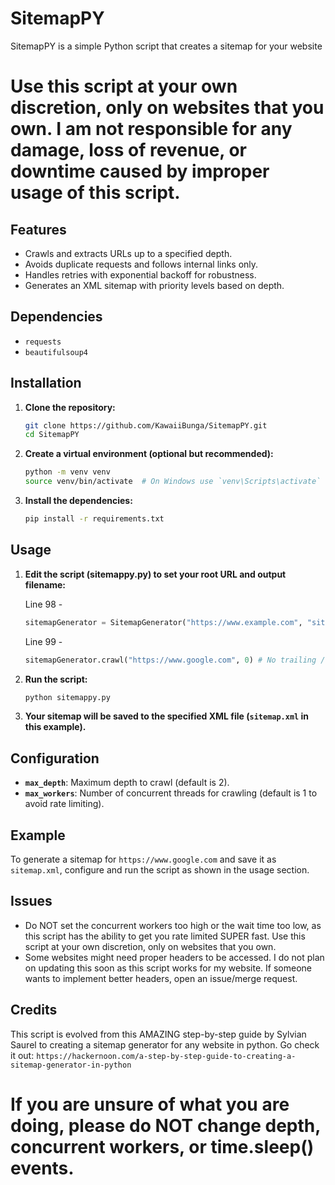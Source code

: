 # SitemapPY
SitemapPY is a simple Python script that creates a sitemap for your website

# Use this script at your own discretion, only on websites that you own. I am not responsible for any damage, loss of revenue, or downtime caused by improper usage of this script.

## Features

- Crawls and extracts URLs up to a specified depth.
- Avoids duplicate requests and follows internal links only.
- Handles retries with exponential backoff for robustness.
- Generates an XML sitemap with priority levels based on depth.

## Dependencies

- `requests`
- `beautifulsoup4`

## Installation

1. **Clone the repository:**
    ```sh
    git clone https://github.com/KawaiiBunga/SitemapPY.git
    cd SitemapPY
    ```

2. **Create a virtual environment (optional but recommended):**
    ```sh
    python -m venv venv
    source venv/bin/activate  # On Windows use `venv\Scripts\activate`
    ```

3. **Install the dependencies:**
    ```sh
    pip install -r requirements.txt
    ```

## Usage

1. **Edit the script (sitemappy.py) to set your root URL and output filename:**

    Line 98 -
    ```python
    sitemapGenerator = SitemapGenerator("https://www.example.com", "sitemap.xml") # No trailing / !
    ```
    Line 99 -
    ```python
    sitemapGenerator.crawl("https://www.google.com", 0) # No trailing / !
    ```

2. **Run the script:**
    ```sh
    python sitemappy.py
    ```

3. **Your sitemap will be saved to the specified XML file (`sitemap.xml` in this example).**

## Configuration

- **`max_depth`**: Maximum depth to crawl (default is 2).
- **`max_workers`**: Number of concurrent threads for crawling (default is 1 to avoid rate limiting).

## Example

To generate a sitemap for `https://www.google.com` and save it as `sitemap.xml`, configure and run the script as shown in the usage section.

## Issues

- Do NOT set the concurrent workers too high or the wait time too low, as this script has the ability to get you rate limited SUPER fast. Use this script at your own discretion, only on websites that you own.
- Some websites might need proper headers to be accessed. I do not plan on updating this soon as this script works for my website. If someone wants to implement better headers, open an issue/merge request.

## Credits

This script is evolved from this AMAZING step-by-step guide by Sylvian Saurel to creating a sitemap generator for any website in python. Go check it out:
`https://hackernoon.com/a-step-by-step-guide-to-creating-a-sitemap-generator-in-python`

# If you are unsure of what you are doing, please do NOT change depth, concurrent workers, or time.sleep() events.
